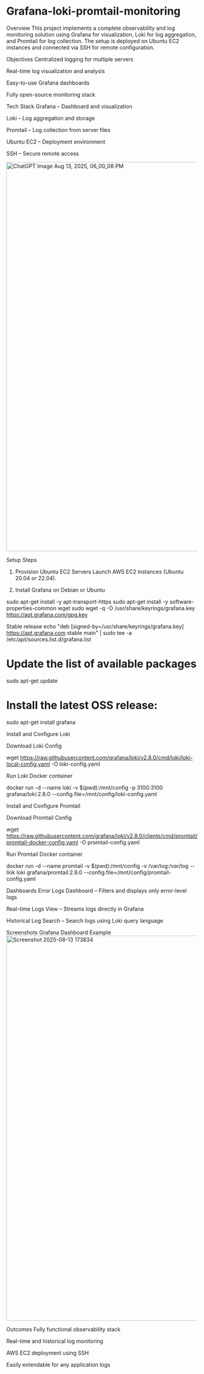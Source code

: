 # Grafana-loki-promtail-monitoring
Overview
This project implements a complete observability and log monitoring solution using Grafana for visualization, Loki for log aggregation, and Promtail for log collection. The setup is deployed on Ubuntu EC2 instances and connected via SSH for remote configuration.

Objectives
Centralized logging for multiple servers

Real-time log visualization and analysis

Easy-to-use Grafana dashboards

Fully open-source monitoring stack

Tech Stack
Grafana – Dashboard and visualization

Loki – Log aggregation and storage

Promtail – Log collection from server files

Ubuntu EC2 – Deployment environment

SSH – Secure remote access

<img width="1536" height="1024" alt="ChatGPT Image Aug 13, 2025, 06_00_08 PM" src="https://github.com/user-attachments/assets/d3e28e56-d136-4929-b1b8-15bb9b0eba36" />


Setup Steps
1. Provision Ubuntu EC2 Servers
Launch AWS EC2 instances (Ubuntu 20.04 or 22.04).

2. Install Grafana on Debian or Ubuntu

sudo apt-get install -y apt-transport-https
sudo apt-get install -y software-properties-common wget
sudo wget -q -O /usr/share/keyrings/grafana.key https://apt.grafana.com/gpg.key

Stable release
echo "deb [signed-by=/usr/share/keyrings/grafana.key] https://apt.grafana.com stable main" | sudo tee -a /etc/apt/sources.list.d/grafana.list

# Update the list of available packages
sudo apt-get update

# Install the latest OSS release:
sudo apt-get install grafana

 Install and Configure Loki
 
 Download Loki Config


wget https://raw.githubusercontent.com/grafana/loki/v2.8.0/cmd/loki/loki-local-config.yaml -O loki-config.yaml

Run Loki Docker container

docker run -d --name loki -v $(pwd):/mnt/config -p 3100:3100 grafana/loki:2.8.0 --config.file=/mnt/config/loki-config.yaml

Install and Configure Promtail

Download Promtail Config

wget https://raw.githubusercontent.com/grafana/loki/v2.8.0/clients/cmd/promtail/promtail-docker-config.yaml -O promtail-config.yaml

Run Promtail Docker container

docker run -d --name promtail -v $(pwd):/mnt/config -v /var/log:/var/log --link loki grafana/promtail:2.8.0 --config.file=/mnt/config/promtail-config.yaml

Dashboards
Error Logs Dashboard – Filters and displays only error-level logs

Real-time Logs View – Streams logs directly in Grafana

Historical Log Search – Search logs using Loki query language

Screenshots
Grafana Dashboard Example
<img width="1919" height="1013" alt="Screenshot 2025-08-13 173834" src="https://github.com/user-attachments/assets/fae90cda-bb44-447e-adb3-2f94eb0649a8" />


Outcomes
Fully functional observability stack

Real-time and historical log monitoring

AWS EC2 deployment using SSH

Easily extendable for any application logs



